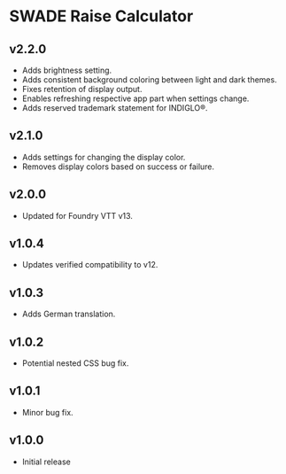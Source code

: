 # SWADE Raise Calculator

## v2.2.0

- Adds brightness setting.
- Adds consistent background coloring between light and dark themes.
- Fixes retention of display output.
- Enables refreshing respective app part when settings change.
- Adds reserved trademark statement for INDIGLO®.

## v2.1.0

- Adds settings for changing the display color.
- Removes display colors based on success or failure.

## v2.0.0

- Updated for Foundry VTT v13.

## v1.0.4

- Updates verified compatibility to v12.

## v1.0.3

- Adds German translation.

## v1.0.2

- Potential nested CSS bug fix.

## v1.0.1

- Minor bug fix.

## v1.0.0

- Initial release
